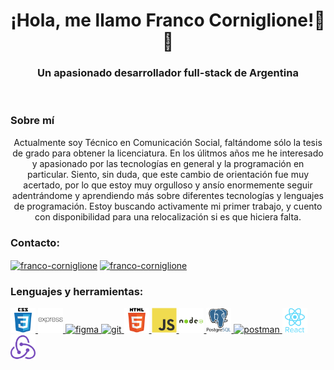 <h1 align="center">¡Hola, me llamo Franco Corniglione!👋😃</h1>
<h3 align="center">Un apasionado desarrollador full-stack de Argentina</h3>

<br />
<h3 align="left">Sobre mí</h3>
 
<div align="center">
 Actualmente soy Técnico en Comunicación Social, faltándome sólo la tesis de grado para obtener la licenciatura. En los úlitmos años me he interesado y apasionado por las tecnologías en general y la programación en particular. Siento, sin duda, que este cambio de orientación fue muy acertado, por lo que estoy muy orgulloso y ansío enormemente seguir adentrándome y aprendiendo más sobre diferentes tecnologías y lenguajes de programación. Estoy buscando activamente mi primer trabajo, y cuento con disponibilidad para una relocalización si es que hiciera falta.</div>

<h3 align="left">Contacto:</h3>
<p>
<a href="https://linkedin.com/in/franco-corniglione/" target="blank"><img align="center" src="https://raw.githubusercontent.com/rahuldkjain/github-profile-readme-generator/master/src/images/icons/Social/linked-in-alt.svg" alt="franco-corniglione" height="30" width="30" /></a>
<a href="mailto:francocorniglione5@gmail.com" target="blank"><img align="center" src="https://cdn-icons-png.flaticon.com/512/732/732200.png" alt="franco-corniglione" height="30" width="30" /></a>
</p>

<h3 align="left">Lenguajes y herramientas:</h3>
<p align="left"> <a href="https://www.w3schools.com/css/" target="_blank" rel="noreferrer"> <img src="https://raw.githubusercontent.com/devicons/devicon/master/icons/css3/css3-original-wordmark.svg" alt="css3" width="40" height="40"/> </a> <a href="https://expressjs.com" target="_blank" rel="noreferrer"> <img src="https://raw.githubusercontent.com/devicons/devicon/master/icons/express/express-original-wordmark.svg" alt="express" width="40" height="40"/> </a> <a href="https://www.figma.com/" target="_blank" rel="noreferrer"> <img src="https://www.vectorlogo.zone/logos/figma/figma-icon.svg" alt="figma" width="40" height="40"/> </a> <a href="https://git-scm.com/" target="_blank" rel="noreferrer"> <img src="https://www.vectorlogo.zone/logos/git-scm/git-scm-icon.svg" alt="git" width="40" height="40"/> </a> <a href="https://www.w3.org/html/" target="_blank" rel="noreferrer"> <img src="https://raw.githubusercontent.com/devicons/devicon/master/icons/html5/html5-original-wordmark.svg" alt="html5" width="40" height="40"/> </a> <a href="https://developer.mozilla.org/en-US/docs/Web/JavaScript" target="_blank" rel="noreferrer"> <img src="https://raw.githubusercontent.com/devicons/devicon/master/icons/javascript/javascript-original.svg" alt="javascript" width="40" height="40"/> </a> <a href="https://nodejs.org" target="_blank" rel="noreferrer"> <img src="https://raw.githubusercontent.com/devicons/devicon/master/icons/nodejs/nodejs-original-wordmark.svg" alt="nodejs" width="40" height="40"/> </a> <a href="https://www.postgresql.org" target="_blank" rel="noreferrer"> <img src="https://raw.githubusercontent.com/devicons/devicon/master/icons/postgresql/postgresql-original-wordmark.svg" alt="postgresql" width="40" height="40"/> </a> <a href="https://postman.com" target="_blank" rel="noreferrer"> <img src="https://www.vectorlogo.zone/logos/getpostman/getpostman-icon.svg" alt="postman" width="40" height="40"/> </a> <a href="https://reactjs.org/" target="_blank" rel="noreferrer"> <img src="https://raw.githubusercontent.com/devicons/devicon/master/icons/react/react-original-wordmark.svg" alt="react" width="40" height="40"/> </a> <a href="https://redux.js.org" target="_blank" rel="noreferrer"> <img src="https://raw.githubusercontent.com/devicons/devicon/master/icons/redux/redux-original.svg" alt="redux" width="40" height="40"/> </a> </p>
